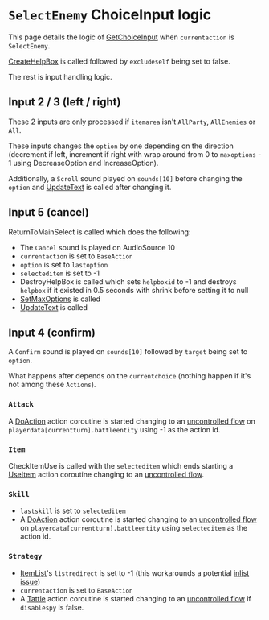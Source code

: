 # `SelectEnemy` ChoiceInput logic
This page details the logic of [GetChoiceInput](../GetChoiceInput.md) when `currentaction` is `SelectEnemy`.

[CreateHelpBox](../Visual%20rendering/CreateHelpBox.md) is called followed by `excludeself` being set to false.

The rest is input handling logic.

## Input 2 / 3 (left / right)
These 2 inputs are only processed if `itemarea` isn't `AllParty`, `AllEnemies` or `All`.

These inputs changes the `option` by one depending on the direction (decrement if left, increment if right with wrap around from 0 to `maxoptions` - 1 using DecreaseOption and IncreaseOption). 

Additionally, a `Scroll` sound played on `sounds[10]` before changing the `option` and [UpdateText](../Visual%20rendering/UpdateText.md) is called after changing it.

## Input 5 (cancel)
ReturnToMainSelect is called which does the following:

- The `Cancel` sound is played on AudioSource 10
- `currentaction` is set to `BaseAction`
- `option` is set to `lastoption`
- `selecteditem` is set to -1
- DestroyHelpBox is called which sets `helpboxid` to -1 and destroys `helpbox` if it existed in 0.5 seconds with shrink before setting it to null
- [SetMaxOptions](SetMaxOptions.md) is called
- [UpdateText](../Visual%20rendering/UpdateText.md) is called

## Input 4 (confirm)
A `Confirm` sound is played on `sounds[10]` followed by `target` being set to `option`.

What happens after depends on the `currentchoice` (nothing happen if it's not among these `Actions`).

### `Attack`
A [DoAction](../Battle%20flow/Action%20coroutines/DoAction.md) action coroutine is started changing to an [uncontrolled flow](../Battle%20flow/Update.md#uncontrolled-flow) on `playerdata[currentturn].battleentity` using -1 as the action id.

### `Item`
CheckItemUse is called with the `selecteditem` which ends starting a [UseItem](../Battle%20flow/Action%20coroutines/UseItem.md) action coroutine changing to an [uncontrolled flow](../Battle%20flow/Update.md#uncontrolled-flow).

### `Skill`

- `lastskill` is set to `selecteditem`
- A [DoAction](../Battle%20flow/Action%20coroutines/DoAction.md) action coroutine is started changing to an [uncontrolled flow](../Battle%20flow/Update.md#uncontrolled-flow) on `playerdata[currentturn].battleentity` using `selecteditem` as the action id.

### `Strategy`

- [ItemList](../../ItemList/ItemList.md)'s `listredirect` is set to -1 (this workarounds a potential [inlist issue](../../ItemList/inlist%20issue.md))
- `currentaction` is set to `BaseAction`
- A [Tattle](../Battle%20flow/Action%20coroutines/Tattle.md) action coroutine is started changing to an [uncontrolled flow](../Battle%20flow/Update.md#uncontrolled-flow) if `disablespy` is false.
